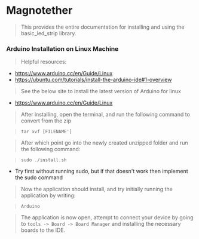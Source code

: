 # Magnotether 
> This provides the entire documentation for installing and using the basic_led_strip library. 

### Arduino Installation on Linux Machine
> Helpful resources:
  * https://www.arduino.cc/en/Guide/Linux
  * https://ubuntu.com/tutorials/install-the-arduino-ide#1-overview
> See the below site to install the latest version of Arduino for linux
  * https://www.arduino.cc/en/Guide/Linux
  
> After installing, open the terminal, and run the following command to convert from the zip

> ```tar xvf [FILENAME']```

> After which point go into the newly created unzipped folder and run the following command:

> ```sudo ./install.sh```
  * Try first without running sudo, but if that doesn't work then implement the sudo command
   
> Now the application should install, and try initially running the application by writing:

> ```Arduino```

> The application is now open, attempt to connect your device by going to ```tools -> Board -> Board Manager``` and installing the necessary boards to the IDE.
>  


